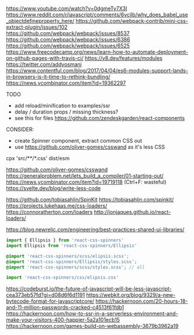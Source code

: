 https://www.youtube.com/watch?v=0dgmeTy7X3I
https://www.reddit.com/r/javascript/comments/6vcilb/why_does_babel_use_objectdefineproperty_here/
https://github.com/webpack-contrib/mini-css-extract-plugin/issues/102
https://github.com/webpack/webpack/issues/8537
https://github.com/webpack/webpack/issues/6386
https://github.com/webpack/webpack/issues/6525
https://www.freecodecamp.org/news/learn-how-to-automate-deployment-on-github-pages-with-travis-ci/
https://v8.dev/features/modules
https://twitter.com/addyosmani
https://www.contentful.com/blog/2017/04/04/es6-modules-support-lands-in-browsers-is-it-time-to-rethink-bundling/
https://news.ycombinator.com/item?id=19362297


TODO
- add reload/minification to examples/ssr
- delay / duration props / missing thickness?
- see this for files https://github.com/zendeskgarden/react-components

CONSIDER:
- create Spinner component, extract common CSS out
- use https://github.com/oliver-gomes/csswand as it's less CSS


cpx 'src/**/*.css' dist/esm


https://github.com/oliver-gomes/csswand
https://generalproblem.net/lets_build_a_compiler/01-starting-out/
https://news.ycombinator.com/item?id=19719118 (Ctrl+F: wasteful)
https://svelte.dev/blog/write-less-code


https://github.com/tobiasahlin/SpinKit
https://tobiasahlin.com/spinkit/
https://projects.lukehaas.me/css-loaders/
https://connoratherton.com/loaders
http://jonjaques.github.io/react-loaders/

https://blog.newrelic.com/engineering/best-practices-shared-ui-libraries/


```js
import { Ellipsis } from 'react-css-spinners'
import Ellipsis from 'react-css-spinners/Ellipsis'
```

```scss
@import 'react-css-spinners/scss/elipsis.scss';
@import 'react-css-spinners/Ellipsis/styles.scss';
@import 'react-css-spinners/scss/styles.scss'; // all
```

```js
import 'react-css-spinners/css/elipsis.css'
```


https://codeburst.io/the-future-of-javascript-will-be-less-javascript-cea373eb57fd?gi=d08d6f6d1191
https://webkit.org/blog/9329/a-new-bytecode-format-for-javascriptcore/
https://hackernoon.com/20-hours-18-and-11-million-passwords-cracked-c4513f61fdb1
https://hackernoon.com/how-to-ssr-in-a-serverless-environment-and-make-your-visitors-400-happier-5a2a101ecb15
https://hackernoon.com/games-build-on-webassembly-3679b3962a19
